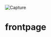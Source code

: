 ![Capture](https://user-images.githubusercontent.com/65645799/124394193-f2112f00-dd1b-11eb-851a-f2ce8c5826bc.JPG)
# frontpage

